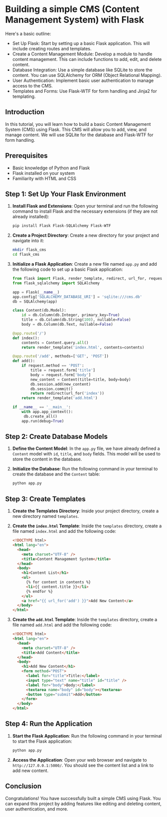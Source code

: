 # Building a simple CMS (Content Management System) with Flask

Here's a basic outline:

- Set Up Flask: Start by setting up a basic Flask application. This will include creating routes and templates.
- Create a Content Management Module: Develop a module to handle content management. This can include functions to add, edit, and delete content.
- Database Integration: Use a simple database like SQLite to store the content. You can use SQLAlchemy for ORM (Object Relational Mapping).
- User Authentication: Implement basic user authentication to manage access to the CMS.
- Templates and Forms: Use Flask-WTF for form handling and Jinja2 for templating.

## Introduction

In this tutorial, you will learn how to build a basic Content Management System (CMS) using Flask. This CMS will allow you to add, view, and manage content. We will use SQLite for the database and Flask-WTF for form handling.

## Prerequisites

- Basic knowledge of Python and Flask
- Flask installed on your system
- Familiarity with HTML and CSS

## Step 1: Set Up Your Flask Environment

1. **Install Flask and Extensions**:
   Open your terminal and run the following command to install Flask and the necessary extensions (if they are not already installed):

   ```bash
   pip install Flask Flask-SQLAlchemy Flask-WTF
   ```

2. **Create a Project Directory**:
   Create a new directory for your project and navigate into it:

   ```bash
   mkdir flask_cms
   cd flask_cms
   ```

3. **Initialize a Flask Application**:
   Create a new file named `app.py` and add the following code to set up a basic Flask application:

   ```python
   from flask import Flask, render_template, redirect, url_for, request
   from flask_sqlalchemy import SQLAlchemy

   app = Flask(__name__)
   app.config['SQLALCHEMY_DATABASE_URI'] = 'sqlite:///cms.db'
   db = SQLAlchemy(app)

   class Content(db.Model):
       id = db.Column(db.Integer, primary_key=True)
       title = db.Column(db.String(100), nullable=False)
       body = db.Column(db.Text, nullable=False)

   @app.route('/')
   def index():
       contents = Content.query.all()
       return render_template('index.html', contents=contents)

   @app.route('/add', methods=['GET', 'POST'])
   def add():
       if request.method == 'POST':
           title = request.form['title']
           body = request.form['body']
           new_content = Content(title=title, body=body)
           db.session.add(new_content)
           db.session.commit()
           return redirect(url_for('index'))
       return render_template('add.html')

   if __name__ == '__main__':
       with app.app_context():
        db.create_all()
       app.run(debug=True)
   ```

## Step 2: Create Database Models

1. **Define the Content Model**:
   In the `app.py` file, we have already defined a `Content` model with `id`, `title`, and `body` fields. This model will be used to store the content in the database.

2. **Initialize the Database**:
   Run the following command in your terminal to create the database and the `Content` table:
   ```bash
   python app.py
   ```

## Step 3: Create Templates

1. **Create the Templates Directory**:
   Inside your project directory, create a new directory named `templates`.

2. **Create the `index.html` Template**:
   Inside the `templates` directory, create a file named `index.html` and add the following code:

   ```html
   <!DOCTYPE html>
   <html lang="en">
     <head>
       <meta charset="UTF-8" />
       <title>Content Management System</title>
     </head>
     <body>
       <h1>Content List</h1>
       <ul>
         {% for content in contents %}
         <li>{{ content.title }}</li>
         {% endfor %}
       </ul>
       <a href="{{ url_for('add') }}">Add New Content</a>
     </body>
   </html>
   ```

3. **Create the `add.html` Template**:
   Inside the `templates` directory, create a file named `add.html` and add the following code:
   ```html
   <!DOCTYPE html>
   <html lang="en">
     <head>
       <meta charset="UTF-8" />
       <title>Add Content</title>
     </head>
     <body>
       <h1>Add New Content</h1>
       <form method="POST">
         <label for="title">Title:</label>
         <input type="text" name="title" id="title" />
         <label for="body">Body:</label>
         <textarea name="body" id="body"></textarea>
         <button type="submit">Add</button>
       </form>
     </body>
   </html>
   ```

## Step 4: Run the Application

1. **Start the Flask Application**:
   Run the following command in your terminal to start the Flask application:

   ```bash
   python app.py
   ```

2. **Access the Application**:
   Open your web browser and navigate to `http://127.0.0.1:5000/`. You should see the content list and a link to add new content.

## Conclusion

Congratulations! You have successfully built a simple CMS using Flask. You can expand this project by adding features like editing and deleting content, user authentication, and more.
